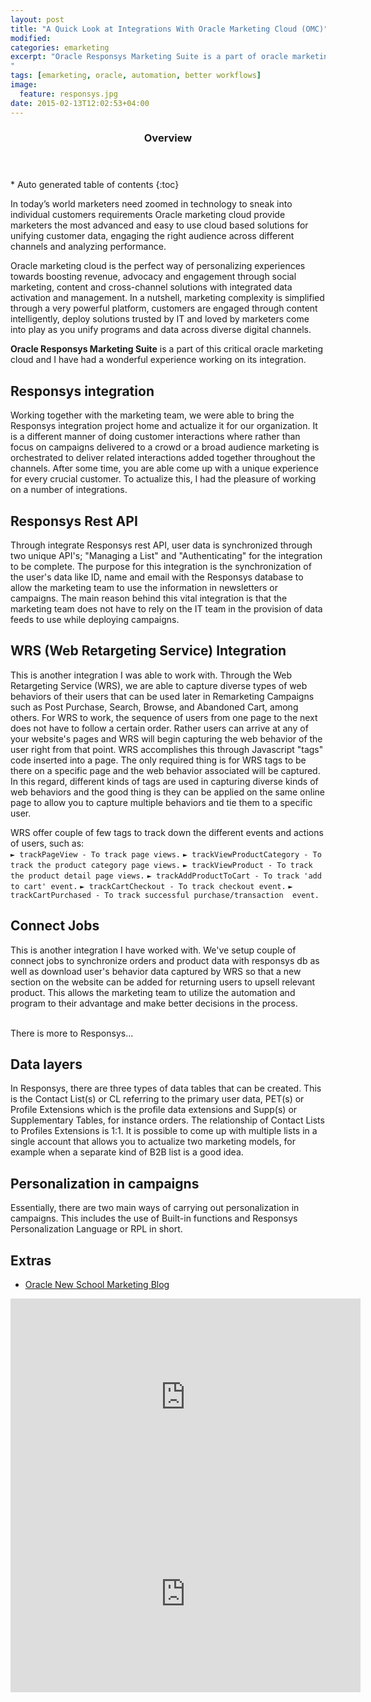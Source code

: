 ```yaml
---
layout: post
title: "A Quick Look at Integrations With Oracle Marketing Cloud (OMC)"
modified:
categories: emarketing
excerpt: "Oracle Responsys Marketing Suite is a part of oracle marketing cloud and I have had a wonderful experience working on its integration.
"
tags: [emarketing, oracle, automation, better workflows]
image: 
  feature: responsys.jpg
date: 2015-02-13T12:02:53+04:00
---
```

<section id="table-of-contents" class="toc">
  <header>
    <h3>Overview</h3>
  </header>
<div id="drawer" markdown="1">
*  Auto generated table of contents
{:toc}
</div>
</section><!-- /#table-of-contents -->

In today’s world marketers need zoomed in technology to sneak into individual customers requirements Oracle marketing cloud provide marketers the most advanced and easy to use cloud based solutions for unifying customer data, engaging the right audience across different channels and analyzing performance. 

Oracle marketing cloud is the perfect way of personalizing experiences towards boosting revenue, advocacy and engagement through social marketing, content and cross-channel solutions with integrated data activation and management. In a nutshell, marketing complexity is simplified through a very powerful platform, customers are engaged through content intelligently, deploy solutions trusted by IT and loved by marketers come into play as you unify programs and data across diverse digital channels. 

**Oracle Responsys Marketing Suite** is a part of this critical oracle marketing cloud and I have had a wonderful experience working on its integration.

## Responsys integration 

Working together with the marketing team, we were able to bring the Responsys integration project home and actualize it for our organization. It is a different manner of doing customer interactions where rather than focus on campaigns delivered to a crowd or a broad audience marketing is orchestrated to deliver related interactions added together throughout the channels. After some time, you are able come up with a unique experience for every crucial customer. To actualize this, I had the pleasure of working on a number of integrations. 

## Responsys Rest API

Through integrate Responsys rest API, user data is synchronized through two unique API's; "Managing a List" and "Authenticating" for the integration to be complete. The purpose for this integration is the synchronization of the user's data like ID, name and email with the Responsys database to allow the marketing team to use the information in newsletters or campaigns. The main reason behind this vital integration is that the marketing team does not have to rely on the IT team in the provision of data feeds to use while deploying campaigns. 

## WRS (Web Retargeting Service) Integration

This is another integration I was able to work with. Through the Web Retargeting Service (WRS), we are able to capture diverse types of web behaviors of their users that can be used later in Remarketing Campaigns such as Post Purchase, Search, Browse, and Abandoned Cart, among others.  For WRS to work, the sequence of users from one page to the next does not have to follow a certain order. Rather users can arrive at any of your website's pages and WRS will begin capturing the web behavior of the user right from that point. 
WRS accomplishes this through Javascript "tags" code inserted into a page. The only required thing is for WRS tags to be there on a specific page and the web behavior associated will be captured. In this regard, different kinds of tags are used in capturing diverse kinds of web behaviors and the good thing is they can be applied on the same online page to allow you to capture multiple behaviors and tie them to a specific user.

WRS offer couple of few tags to track down the different events and actions of users, such as:
<br/>
`► trackPageView - To track page views.`
`► trackViewProductCategory - To track the product category page views.`
`► trackViewProduct - To track the product detail page views.`
`► trackAddProductToCart - To track 'add to cart' event.`
`► trackCartCheckout - To track checkout event.`
`► trackCartPurchased - To track successful purchase/transaction  event.`
    
## Connect Jobs 

This is another integration I have worked with. We've setup couple of connect jobs to synchronize orders and product data with responsys db as well as download user's behavior data captured by WRS so that a new section on the website can be added for returning users to upsell relevant product. This allows the marketing team to utilize the automation and program to their advantage and make better decisions in the process. 

<br/>
There is more to Responsys...

## Data layers

In Responsys, there are three types of data tables that can be created. This is the Contact List(s) or CL referring to the primary user data, PET(s) or Profile Extensions which is the profile data extensions and Supp(s) or Supplementary Tables, for instance orders. The relationship of Contact Lists to Profiles Extensions is 1:1. It is possible to come up with multiple lists in a single account that allows you to actualize two marketing models, for example when a separate kind of B2B list is a good idea. 

## Personalization in campaigns 

Essentially, there are two main ways of carrying out personalization in campaigns. This includes the use of Built-in functions and Responsys Personalization Language or RPL in short.

## Extras

- <a href="http://www.responsys.com/blogs/nsm/" target="_blank">Oracle New School Marketing Blog</a>

<iframe width="560" height="315" src="https://www.youtube.com/embed/WI9d43x0FvM" frameborder="0" allowfullscreen></iframe>

<iframe width="560" height="315" src="https://www.youtube.com/embed/8OjMI8ybRds" frameborder="0" allowfullscreen></iframe>